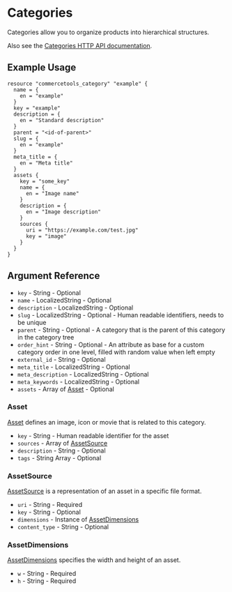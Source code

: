 # Categories

Categories allow you to organize products into hierarchical structures.

Also see the [Categories HTTP API documentation](https://docs.commercetools.com/api/projects/categories).

## Example Usage

```hcl
resource "commercetools_category" "example" {
  name = {
    en = "example"
  }
  key = "example"
  description = {
    en = "Standard description"
  }
  parent = "<id-of-parent>"
  slug = {
    en = "example"
  }
  meta_title = {
    en = "Meta title"
  }
  assets {
    key = "some_key"
    name = {
      en = "Image name"
    }
    description = {
      en = "Image description"
    }
    sources {
      uri = "https://example.com/test.jpg"
      key = "image"
    }
  }
}
```

## Argument Reference
* `key` - String - Optional
* `name` - LocalizedString - Optional
* `description` - LocalizedString - Optional
* `slug` - LocalizedString - Optional - Human readable identifiers, needs to be unique
* `parent` - String - Optional - A category that is the parent of this category in the category tree
* `order_hint` -  String - Optional - An attribute as base for a custom category order in one level, filled with random value when left empty
* `external_id` - String - Optional
* `meta_title` - LocalizedString - Optional
* `meta_description` - LocalizedString - Optional
* `meta_keywords` - LocalizedString - Optional
* `assets` - Array of [Asset](#asset) - Optional

### Asset
[Asset][asset] defines an image, icon or movie that is related to this category.
* `key` - String - Human readable identifier for the asset
* `sources` - Array of [AssetSource](#asset-source)
* `description` - String - Optional
* `tags` - String Array - Optional

### AssetSource
[AssetSource][asset-source] is a representation of an asset in a specific file format.
* `uri` - String - Required
* `key` - String - Optional
* `dimensions` - Instance of [AssetDimensions](#asset-dimensions)
* `content_type` - String - Optional

### AssetDimensions
[AssetDimensions][asset-dimensions] specifies the width and height of an asset.
* `w` - String - Required
* `h` - String - Required

[asset]: https://docs.commercetools.com/api/types#asset
[asset-source]: https://docs.commercetools.com/api/types#assetsource
[asset-dimensions]: https://docs.commercetools.com/api/types#assetdimensions
